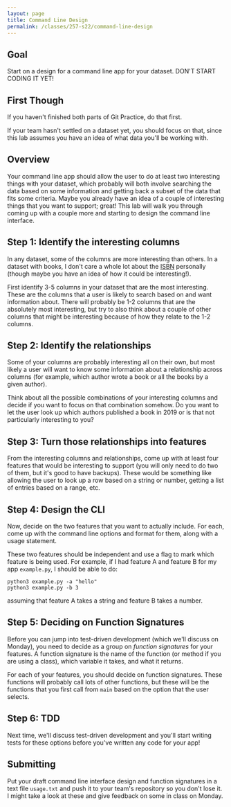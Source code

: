 ```yaml
---
layout: page
title: Command Line Design
permalink: /classes/257-s22/command-line-design
---
```


## Goal
Start on a design for a command line app for your dataset. DON'T START CODING IT YET!

## First Though
If you haven't finished both parts of Git Practice, do that first.

If your team hasn't settled on a dataset yet, you should focus on that, since this lab assumes you have an idea of what data you'll be working with.

## Overview
Your command line app should allow the user to do at least two interesting things with your dataset, which probably will both involve searching the data based on some information and getting back a subset of the data that fits some criteria.
Maybe you already have an idea of a couple of interesting things that you want to support; great! This lab will walk you through coming up with a couple more and starting to design the command line interface.

## Step 1: Identify the interesting columns
In any dataset, some of the columns are more interesting than others.
In a dataset with books, I don't care a whole lot about the [ISBN](https://en.wikipedia.org/wiki/International_Standard_Book_Number) personally (though maybe you have an idea of how it could be interesting!).

First identify 3-5 columns in your dataset that are the most interesting. 
These are the columns that a user is likely to search based on and want information about.
There will probably be 1-2 columns that are the absolutely most interesting, but try to also think about a couple of other columns that might be interesting because of how they relate to the 1-2 columns.

## Step 2: Identify the relationships
Some of your columns are probably interesting all on their own, but most likely a user will want to know some information about a relationship across columns (for example, which author wrote a book or all the books by a given author).

Think about all the possible combinations of your interesting columns and decide if you want to focus on that combination somehow. Do you want to let the user look up which authors published a book in 2019 or is that not particularly interesting to you?

## Step 3: Turn those relationships into features
From the interesting columns and relationships, come up with at least four features that would be interesting to support (you will only need to do two of them, but it's good to have backups). 
These would be something like allowing the user to look up a row based on a string or number, getting a list of entries based on a range, etc.

## Step 4: Design the CLI
Now, decide on the two features that you want to actually include. For each, come up with the command line options and format for them, along with a usage statement.

These two features should be independent and use a flag to mark which feature is being used. For example, if I had feature A and feature B for my app `example.py`, I should be able to do:
```
python3 example.py -a "hello"
python3 example.py -b 3
```
assuming that feature A takes a string and feature B takes a number.

## Step 5: Deciding on Function Signatures
Before you can jump into test-driven development (which we'll discuss on Monday), you need to decide as a group on *function signatures* for your features.
A function signature is the name of the function (or method if you are using a class), which variable it takes, and what it returns.

For each of your features, you should decide on function signatures. 
These functions will probably call lots of other functions, but these will be the functions that you first call from `main` based on the option that the user selects.


## Step 6: TDD
Next time, we'll discuss test-driven development and you'll start writing tests for these options before you've written any code for your app!

## Submitting
Put your draft command line interface design and function signatures in a text file `usage.txt` and push it to your team's repository so you don't lose it. I might take a look at these and give feedback on some in class on Monday.